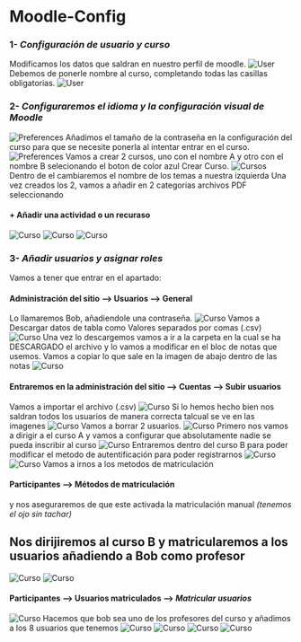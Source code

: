 # Moodle-Config
### 1- *Configuración de usuario y curso*
Modificamos los datos que saldran en nuestro perfil de moodle.
![User](1.png)
Debemos de ponerle nombre al curso, completando todas las casillas obligatorias.
![User](2.png)
### 2- *Configuraremos el idioma y la configuración visual de Moodle*
![Preferences](3.png)
Añadimos el tamaño de la contraseña en la configuración del curso para que se necesite ponerla al intentar entrar en el curso.
![Preferences](4.png)
Vamos a crear 2 cursos, uno con el nombre A y otro con el nombre B selecionando el boton de color azul Crear Curso.
![Cursos](4.1.png)
Dentro de el cambiaremos el nombre de los temas a nuestra izquierda
Una vez creados los 2, vamos a añadir en 2 categorias archivos PDF seleccionando 
#### + Añadir una actividad o un recuraso
![Curso](13.png)
![Curso](14.png)
![Curso](15.png)
### 3- *Añadir usuarios y asignar roles*
Vamos a tener que entrar en el apartado:
#### Administración del sitio --> Usuarios --> General 
Lo llamaremos Bob, añadiendole una contraseña.
![Curso](16.png)
Vamos a Descargar datos de tabla como Valores separados por comas (.csv)
![Curso](17.png)
Una vez lo descargemos vamos a ir a la carpeta en la cual se ha DESCARGADO el archivo y lo vamos a modificar en el bloc de notas que usemos.
Vamos a copiar lo que sale en la imagen de abajo dentro de las notas
![Curso](18.png)
#### Entraremos en la administración del sitio --> Cuentas --> Subir usuarios
Vamos a importar el archivo (.csv)
![Curso](19.png)
Si lo hemos hecho bien nos saldran todos los usuarios de manera correcta talcual se ve en las imagenes
![Curso](20.png)
Vamos a borrar 2 usuarios.
![Curso](21.png)
Primero nos vamos a dirigir a el curso A y vamos a configurar que absolutamente nadie se pueda inscribir al curso
![Curso](21.png)
Entraremos dentro del curso B para poder modificar el metodo de autentificación para poder registrarnos
![Curso](26.png)
![Curso](27.png)
Vamos a irnos a los metodos de matriculación
#### Participantes --> Métodos de matriculación
y nos aseguraremos de que este activada la matriculación manual *(tenemos el ojo sin tachar)*
## Nos dirijiremos al curso B y matricularemos a los usuarios añadiendo a Bob como profesor
![Curso](25.png)
![Curso](29.png)
#### Participantes --> Usuarios matriculados --> *Matricular usuarios*
![Curso](27.png)
Hacemos que bob sea uno de los profesores del curso y añadimos a los 8 usuarios que tenemos
![Curso](31.png)
![Curso](28.png)
![Curso](32.png)
![Curso](33.png)







